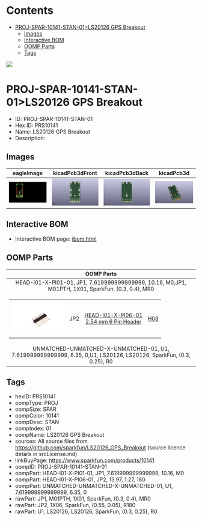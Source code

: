 



Contents
========

* [PROJ-SPAR-10141-STAN-01>LS20126 GPS Breakout](#proj-spar-10141-stan-01ls20126-gps-breakout)
	* [Images](#images)
	* [Interactive BOM](#interactive-bom)
	* [OOMP Parts](#oomp-parts)
	* [Tags](#tags)
  
![][im]
# PROJ-SPAR-10141-STAN-01>LS20126 GPS Breakout

- ID: PROJ-SPAR-10141-STAN-01
- Hex ID: PRS10141
- Name: LS20126 GPS Breakout
- Description: 

## Images
  
  

|eagleImage|kicadPcb3dFront|kicadPcb3dBack|kicadPcb3d|
| :---: | :---: | :---: | :---: |
|[![eagleImage](eagleImage_140.png)](eagleImage_600.png)|[![kicadPcb3dFront](kicadPcb3dFront_140.png)](kicadPcb3dFront_600.png)|[![kicadPcb3dBack](kicadPcb3dBack_140.png)](kicadPcb3dBack_600.png)|[![kicadPcb3d](kicadPcb3d_140.png)](kicadPcb3d_600.png)|

## Interactive BOM

- Interactive BOM page: [ibom.html](kicad/bom/ibom.html)

## OOMP Parts
  

|OOMP Parts|
| :---: |
|HEAD-I01-X-PI01-01, JP1, 7.619999999999999, 10.16, M0,JP1, M01PTH, 1X01, SparkFun, (0.3, 0.4), MR0|
|<table><tr><td>![HEAD-I01-X-PI06-01](https://raw.githubusercontent.com/oomlout/oomlout_OOMP_parts/main/HEAD-I01-X-PI06-01/image_140.jpg)</td><td> JP2</td><td>[HEAD-I01-X-PI06-01<br>2.54 mm 6 Pin Header](https://github.com/oomlout/oomlout_OOMP_parts/tree/main/HEAD-I01-X-PI06-01/)</td><td>[H06](https://github.com/oomlout/oomlout_OOMP_parts/tree/main/HEAD-I01-X-PI06-01/)</td></tr></table>|
|UNMATCHED-UNMATCHED-X-UNMATCHED-01, U1, 7.619999999999999, 6.35, 0,U1, LS20126, LS20126, SparkFun, (0.3, 0.25), R0|

## Tags

- hexID: PRS10141
- oompType: PROJ
- oompSize: SPAR
- oompColor: 10141
- oompDesc: STAN
- oompIndex: 01
- oompName: LS20126 GPS Breakout
- sources: All source files from https://github.com/sparkfun/LS20126_GPS_Breakout (source licence details in srcLicense.md)
- linkBuyPage: https://www.sparkfun.com/products/10141
- oompID: PROJ-SPAR-10141-STAN-01
- oompPart: HEAD-I01-X-PI01-01, JP1, 7.619999999999999, 10.16, M0
- oompPart: HEAD-I01-X-PI06-01, JP2, 13.97, 1.27, 180
- oompPart: UNMATCHED-UNMATCHED-X-UNMATCHED-01, U1, 7.619999999999999, 6.35, 0
- rawPart: JP1, M01PTH, 1X01, SparkFun, (0.3, 0.4), MR0
- rawPart: JP2, 1X06, SparkFun, (0.55, 0.05), R180
- rawPart: U1, LS20126, LS20126, SparkFun, (0.3, 0.25), R0



[im]: kicadPcb3d_450.png
